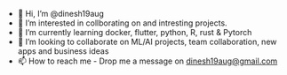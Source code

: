 - 👋 Hi, I’m @dinesh19aug
- 👀 I’m interested in collborating on and intresting projects.
- 🌱 I’m currently learning docker, flutter, python, R, rust & Pytorch
- 💞️ I’m looking to collaborate on ML/AI projects, team collaboration, new apps and business ideas
- 📫 How to reach me  -  Drop me a message on dinesh19aug@gmail.com

<!---
dinesh19aug/dinesh19aug is a ✨ special ✨ repository because its `README.md` (this file) appears on your GitHub profile.
You can click the Preview link to take a look at your changes.
--->
